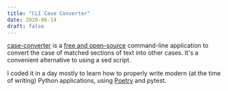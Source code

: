 ```yaml
---
title: "CLI Case Converter"
date: 2020-06-14
draft: false
---
```


[case-converter](https://github.com/thevirtuoso1973/case-converter) is a
[free and open-source](https://www.gnu.org/licenses/lgpl-3.0.en.html) command-line
application to convert the case of matched sections of text into other cases.
It's a convenient alternative to using a sed script.

I coded it in a day mostly to learn how to properly write modern (at the time of writing)
Python applications, using [Poetry](https://python-poetry.org/) and pytest.
